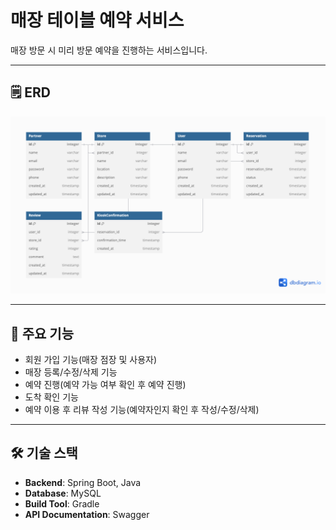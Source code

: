 # 매장 테이블 예약 서비스

매장 방문 시 미리 방문 예약을 진행하는 서비스입니다.

---

## 🗒️ ERD

![store-reservation.png](store-reservation.png)

---

## 🚀 주요 기능

- 회원 가입 기능(매장 점장 및 사용자)
- 매장 등록/수정/삭제 기능
- 예약 진행(예약 가능 여부 확인 후 예약 진행)
- 도착 확인 기능
- 예약 이용 후 리뷰 작성 기능(예약자인지 확인 후 작성/수정/삭제)

---

## 🛠️ 기술 스택

- **Backend**: Spring Boot, Java
- **Database**: MySQL
- **Build Tool**: Gradle
- **API Documentation**: Swagger